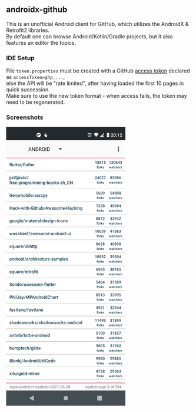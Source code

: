 ## androidx-github

This is an unofficial Android client for GitHub, which utilizes the AndroidX & Retrofit2 libraries.<br/>
By default one can browse Android/Kotlin/Gradle projects, but it also features an editor the topics.

### IDE Setup

File `token.properties` must be created with a GitHub [access token](https://github.com/settings/tokens) declared as `accessToken=ghp_...`,<br/>
else the API will be "rate limited", after having loaded the first 10 pages in quick succession.<br/>
Make sure to use the new token format - when access fails, the token may need to be regenerated.

### Screenshots

![Repositories](screenshots/repositories_30.png?raw=true&sanitize=true "Repositories")
